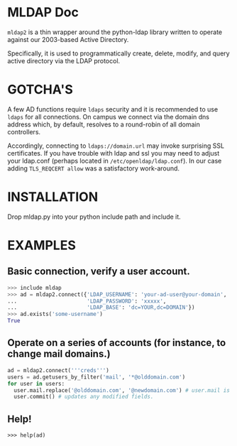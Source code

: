 # MLDAP Doc

`mldap2` is a thin wrapper around the python-ldap library written to operate 
against our 2003-based Active Directory.

Specifically, it is used to programmatically create, delete, modify, and
query active directory via the LDAP protocol.

# GOTCHA'S

A few AD functions require `ldaps` security and it is recommended to use `ldaps`
for all connections. On campus we connect via the domain dns address which, 
by default, resolves to a round-robin of all domain controllers. 

Accordingly, connecting to `ldaps://domain.url` may invoke surprising SSL
certificates. If you have trouble with ldap and ssl you may need to adjust
your ldap.conf (perhaps located in `/etc/openldap/ldap.conf`). In our case
adding `TLS_REQCERT allow` was a satisfactory work-around.

# INSTALLATION

Drop mldap.py into your python include path and include it.


# EXAMPLES

## Basic connection, verify a user account.
```python
>>> include mldap
>>> ad = mldap2.connect({'LDAP_USERNAME': 'your-ad-user@your-domain',
...                      'LDAP_PASSWORD': 'xxxxx',
...                      'LDAP_BASE': 'dc=YOUR,dc=DOMAIN'})
>>> ad.exists('some-username')
True
```

## Operate on a series of accounts (for instance, to change mail domains.)
```python
ad = mldap2.connect('''creds''')
users = ad.getusers_by_filter('mail', '*@olddomain.com')
for user in users:
  user.mail.replace('@olddomain.com', '@newdomain.com') # user.mail is just a string.
  user.commit() # updates any modified fields.
```

## Help!
```
>>> help(ad)
```
